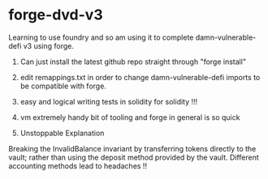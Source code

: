 # forge-dvd-v3

Learning to use foundry and so am using it to complete damn-vulnerable-defi v3 using forge.

1. Can just install the latest github repo straight through "forge install" 
2. edit remappings.txt in order to change damn-vulnerable-defi imports to be compatible with forge.
3. easy and logical writing tests in solidity for solidity !!!
4. vm extremely handy bit of tooling and forge in general is so quick 

1. Unstoppable Explanation

Breaking the InvalidBalance invariant by transferring tokens directly to the vault;
rather than using the deposit method provided by the vault.
Different accounting methods lead to headaches !!
